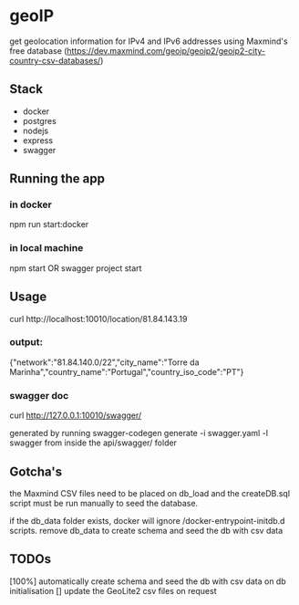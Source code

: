 # geoIP
 get geolocation information for IPv4 and IPv6 addresses using Maxmind's free database (https://dev.maxmind.com/geoip/geoip2/geoip2-city-country-csv-databases/)



## Stack
 - docker
 - postgres
 - nodejs
 - express
 - swagger


## Running the app
### in docker
npm run start:docker 

### in local machine
npm start OR swagger project start

## Usage
curl http://localhost:10010/location/81.84.143.19

### output:
{"network":"81.84.140.0/22","city\_name":"Torre da Marinha","country\_name":"Portugal","country\_iso_code":"PT"}

### swagger doc
curl http://127.0.0.1:10010/swagger/

generated by running swagger-codegen generate -i swagger.yaml -l swagger from inside the api/swagger/ folder

## Gotcha's
the Maxmind CSV files need to be placed on db_load and the createDB.sql script must be run manually to seed the database. 

if the db_data folder exists, docker will ignore /docker-entrypoint-initdb.d scripts. remove db_data to create schema and seed the db with csv data

## TODOs
[100%] automatically create schema and seed the db with csv data on db initialisation
[] update the GeoLite2 csv files on request

